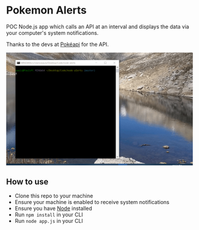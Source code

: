 # Pokemon Alerts

POC Node.js app which calls an API at an interval and displays the data via your computer's system notifications.

Thanks to the devs at [Pokéapi](https://pokeapi.co/) for the API.

![demo gif](./demo.gif)

## How to use
- Clone this repo to your machine
- Ensure your machine is enabled to receive system notifications
- Ensure you have [Node](https://nodejs.org/en/) installed
- Run ``` npm install ``` in your CLI
- Run ``` node app.js ``` in your CLI